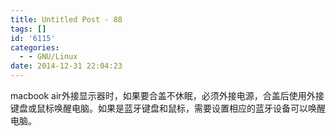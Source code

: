 ```yaml
---
title: Untitled Post - 88
tags: []
id: '6115'
categories:
  - - GNU/Linux
date: 2014-12-31 22:04:23
---
```


macbook air外接显示器时，如果要合盖不休眠，必须外接电源，合盖后使用外接键盘或鼠标唤醒电脑。如果是蓝牙键盘和鼠标，需要设置相应的蓝牙设备可以唤醒电脑。